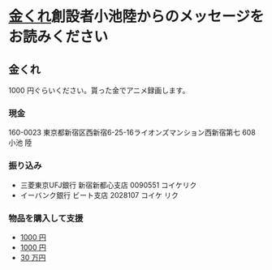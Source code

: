 # [金くれ](http://kanekure.ssig33.com)創設者小池陸からのメッセージをお読みください
## 金くれ
1000 円ぐらいください。貰った金でアニメ録画します。

### 現金
160-0023 東京都新宿区西新宿6-25-16ライオンズマンション西新宿第七 608 小池 陸

### 振り込み
- 三菱東京UFJ銀行 新宿新都心支店 0090551 コイケリク
- イーバンク銀行 ビート支店 2028107 コイケ リク

### 物品を購入して支援
- [1000 円](https://ssig33.stores.jp/#!/items/50658f9256ea70fb69000010)
- [1000 円](https://ssig33.stores.jp/#!/items/50658f7a56ea702d3f000050)
- [30 万円](https://ssig33.stores.jp/#!/items/503ee68856ea7023790000ca)
